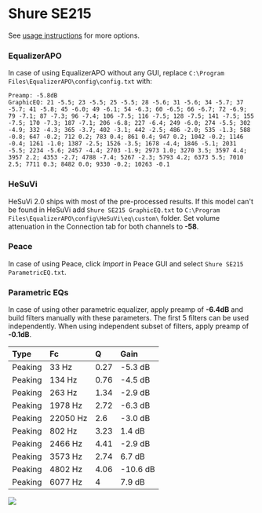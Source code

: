 # Shure SE215
See [usage instructions](https://github.com/jaakkopasanen/AutoEq#usage) for more options.

### EqualizerAPO
In case of using EqualizerAPO without any GUI, replace `C:\Program Files\EqualizerAPO\config\config.txt`
with:
```
Preamp: -5.8dB
GraphicEQ: 21 -5.5; 23 -5.5; 25 -5.5; 28 -5.6; 31 -5.6; 34 -5.7; 37 -5.7; 41 -5.8; 45 -6.0; 49 -6.1; 54 -6.3; 60 -6.5; 66 -6.7; 72 -6.9; 79 -7.1; 87 -7.3; 96 -7.4; 106 -7.5; 116 -7.5; 128 -7.5; 141 -7.5; 155 -7.5; 170 -7.3; 187 -7.1; 206 -6.8; 227 -6.4; 249 -6.0; 274 -5.5; 302 -4.9; 332 -4.3; 365 -3.7; 402 -3.1; 442 -2.5; 486 -2.0; 535 -1.3; 588 -0.8; 647 -0.2; 712 0.2; 783 0.4; 861 0.4; 947 0.2; 1042 -0.2; 1146 -0.4; 1261 -1.0; 1387 -2.5; 1526 -3.5; 1678 -4.4; 1846 -5.1; 2031 -5.5; 2234 -5.6; 2457 -4.4; 2703 -1.9; 2973 1.0; 3270 3.5; 3597 4.4; 3957 2.2; 4353 -2.7; 4788 -7.4; 5267 -2.3; 5793 4.2; 6373 5.5; 7010 2.5; 7711 0.3; 8482 0.0; 9330 -0.2; 10263 -0.1
```

### HeSuVi
HeSuVi 2.0 ships with most of the pre-processed results. If this model can't be found in HeSuVi add
`Shure SE215 GraphicEQ.txt` to `C:\Program Files\EqualizerAPO\config\HeSuVi\eq\custom\` folder.
Set volume attenuation in the Connection tab for both channels to **-58**.

### Peace
In case of using Peace, click *Import* in Peace GUI and select `Shure SE215 ParametricEQ.txt`.

### Parametric EQs
In case of using other parametric equalizer, apply preamp of **-6.4dB** and build filters manually
with these parameters. The first 5 filters can be used independently.
When using independent subset of filters, apply preamp of **-0.1dB**.

| Type    | Fc       |    Q | Gain     |
|:--------|:---------|:-----|:---------|
| Peaking | 33 Hz    | 0.27 | -5.3 dB  |
| Peaking | 134 Hz   | 0.76 | -4.5 dB  |
| Peaking | 263 Hz   | 1.34 | -2.9 dB  |
| Peaking | 1978 Hz  | 2.72 | -6.3 dB  |
| Peaking | 22050 Hz | 2.6  | -3.0 dB  |
| Peaking | 802 Hz   | 3.23 | 1.4 dB   |
| Peaking | 2466 Hz  | 4.41 | -2.9 dB  |
| Peaking | 3573 Hz  | 2.74 | 6.7 dB   |
| Peaking | 4802 Hz  | 4.06 | -10.6 dB |
| Peaking | 6077 Hz  | 4    | 7.9 dB   |

![](https://raw.githubusercontent.com/jaakkopasanen/AutoEq/master/results/headphonecom/sbaf-serious/Shure%20SE215/Shure%20SE215.png)